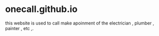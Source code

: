 # onecall.github.io
this website is used to call make apoinment of the electrician , plumber , painter , etc ,. 
